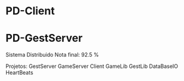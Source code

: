 # PD-Client
# PD-GestServer
Sistema Distribuido 
Nota final: 92.5 %

Projetos:
  GestServer
  GameServer
  Client
  GameLib
  GestLib
  DataBaseIO
  HeartBeats
